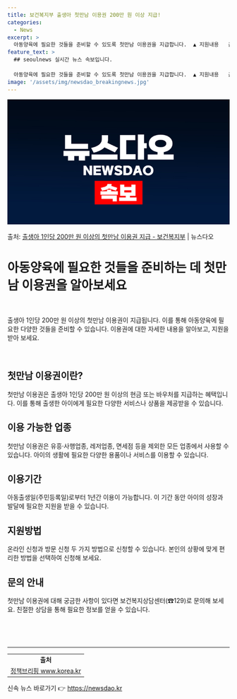 ```yaml
---
title: 보건복지부 출생아 첫만남 이용권 200만 원 이상 지급!
categories:
  - News
excerpt: >
  아동양육에 필요한 것들을 준비할 수 있도록 첫만남 이용권을 지급합니다.  ▲ 지원내용   출생아 1인당 20…
feature_text: >
  ## seoulnews 실시간 뉴스 속보입니다.

  아동양육에 필요한 것들을 준비할 수 있도록 첫만남 이용권을 지급합니다.  ▲ 지원내용   출생아 1인당 20…
image: '/assets/img/newsdao_breakingnews.jpg'
---
```


![뉴스다오 속보](/assets/img/newsdao_breakingnews.jpg)

<p>출처: <a href="https://newsdao.kr/3894" rel="dofollow">출생아 1인당 200만 원 이상의 첫만남 이용권 지급 - 보건복지부</a> | 뉴스다오</p>

<h1 data-ke-size="size26">아동양육에 필요한 것들을 준비하는 데 첫만남 이용권을 알아보세요</h1>
<p data-ke-size="size16">&nbsp;</p>
출생아 1인당 200만 원 이상의 첫만남 이용권이 지급됩니다. 이를 통해 아동양육에 필요한 다양한 것들을 준비할 수 있습니다. 이용권에 대한 자세한 내용을 알아보고, 지원을 받아 보세요.
<p data-ke-size="size16">&nbsp;</p>

<h2 data-ke-size="size24">첫만남 이용권이란?</h2>
<p data-ke-size="size16">첫만남 이용권은 출생아 1인당 200만 원 이상의 현금 또는 바우처를 지급하는 혜택입니다. 이를 통해 출생한 아이에게 필요한 다양한 서비스나 상품을 제공받을 수 있습니다.</p>

<h2 data-ke-size="size24">이용 가능한 업종</h2>
<p data-ke-size="size16">첫만남 이용권은 유흥·사행업종, 레저업종, 면세점 등을 제외한 모든 업종에서 사용할 수 있습니다. 아이의 생활에 필요한 다양한 용품이나 서비스를 이용할 수 있습니다.</p>

<h2 data-ke-size="size24">이용기간</h2>
<p data-ke-size="size16">아동출생일(주민등록일)로부터 1년간 이용이 가능합니다. 이 기간 동안 아이의 성장과 발달에 필요한 지원을 받을 수 있습니다.</p>

<h2 data-ke-size="size24">지원방법</h2>
<p data-ke-size="size16">온라인 신청과 방문 신청 두 가지 방법으로 신청할 수 있습니다. 본인의 상황에 맞게 편리한 방법을 선택하여 신청해 보세요.</p>

<h2 data-ke-size="size24">문의 안내</h2>
<p data-ke-size="size16">첫만남 이용권에 대해 궁금한 사항이 있다면 보건복지상담센터(☎129)로 문의해 보세요. 친절한 상담을 통해 필요한 정보를 얻을 수 있습니다.</p>
<p data-ke-size="size16">&nbsp;</p>
<p data-ke-size="size16">&nbsp;</p>


<hr data-ke-size="size16"> 

<table>
	<tbody>
		<tr>
			<td style="text-align: center; height: 17px;"><b>출처</b></td>
		</tr>
		<tr>
			<td style="text-align: center; height: 17px;"><a href="https://newsdao.kr/3894">정책브리핑 www.korea.kr</a></td>
		</tr>
	</tbody>
</table> 

신속 뉴스 바로가기 👉 <a href="https://newsdao.kr" rel="dofollow">https://newsdao.kr</a>


